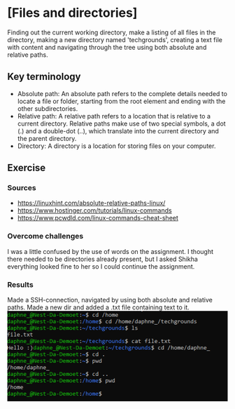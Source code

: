 # [Files and directories]
Finding out the current working directory, make a listing of all files in the directory, making a new directory named 'techgrounds', creating a text file with content and navigating through the tree using both absolute and relative paths.

## Key terminology
- Absolute path: An absolute path refers to the complete details needed to locate a file or folder, starting from the root element and ending with the other subdirectories.
- Relative path: A relative path refers to a location that is relative to a current directory. Relative paths make use of two special symbols, a dot (.) and a double-dot (..), which translate into the current directory and the parent directory.
- Directory: A directory is a location for storing files on your computer.

## Exercise
### Sources
- https://linuxhint.com/absolute-relative-paths-linux/
- https://www.hostinger.com/tutorials/linux-commands
- https://www.pcwdld.com/linux-commands-cheat-sheet


### Overcome challenges
I was a little confused by the use of words on the assignment. I thought there needed to be directories already present, but I asked Shikha everything looked fine to her so I could continue the assignment.

### Results
Made a SSH-connection, navigated by using both absolute and relative paths. Made a new dir and added a .txt file containing text to it.
![](./screenshot_linux.png)

